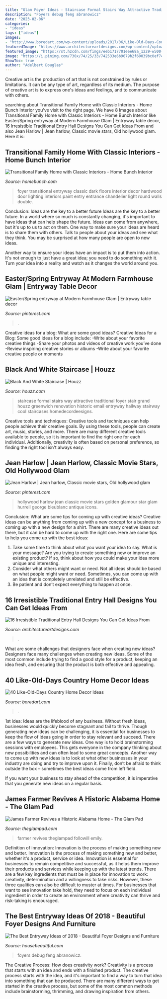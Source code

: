 ```yaml
---
title: "Glam Foyer Ideas - Staircase Formal Stairs Way Attractive Traditional Foyer Stair Grand Houzz Greenwich Renovation Historic Email Entryway Hallway Stairway Cool Staircases Homedecordeesigns"
description: "Foyers debug feng abranowicz"
date: "2023-02-06"
categories:
- "ideas"
tags: ["ideas"]
images:
- "http://www.boredart.com/wp-content/uploads/2017/06/Like-Old-Days-Country-Home-Decor-Ideas00040.jpg"
featuredImage: "https://www.architectureartdesigns.com/wp-content/uploads/2015/12/16-Irresistible-Traditional-Entry-Hall-Designs-You-Can-Get-Ideas-From-10.jpg"
featured_image: "https://st.hzcdn.com/fimgs/eeb1717701eee68a_1229-w500-h666-b0-p0--traditional-staircase.jpg"
image: "https://i.pinimg.com/736x/74/25/33/742533e6b9679b2f60039bc0ef744966.jpg"
ShowToc: true
author: "Adelbert Douglas"
---
```



Creative art is the production of art that is not constrained by rules or limitations. It can be any type of art, regardless of its medium. The purpose of creative art is to express one's ideas and feelings, and to communicate with others.

	

		
searching about Transitional Family Home with Classic Interiors - Home Bunch Interior you've visit to the right page. We have 8 Images about Transitional Family Home with Classic Interiors - Home Bunch Interior like Easter/Spring entryway at Modern Farmhouse Glam | Entryway table decor, 16 Irresistible Traditional Entry Hall Designs You Can Get Ideas From and also Jean Harlow | Jean harlow, Classic movie stars, Old hollywood glam. Here it is:
		
    
## Transitional Family Home With Classic Interiors - Home Bunch Interior

<img loading=lazy src="http://www.homebunch.com/wp-content/uploads/Foyer.-Entryway-Foyer-Design.-Entryway-Foyer-Ideas.-Entryway-Foyer-with-dark-hardwood-floors-and-neutral-wall-paint-color.-Foyer-Entrway-FoyerDesign-EntrywayDesign-.jpg" onerror="this.onerror=null;this.src='https://tse2.mm.bing.net/th?id=OIP.yGwskC83TPWnHxYb6fKoXQHaLj&amp;pid=15.1';" alt="Transitional Family Home with Classic Interiors - Home Bunch Interior">

_Source: homebunch.com_

>foyer transitional entryway classic dark floors interior decor hardwood door lighting interiors paint entry entrance chandelier light round walls double. 

	

Conclusion: Ideas are the key to a better future
Ideas are the key to a better future. In a world where so much is constantly changing, it's important to have ideas that can help shape the future. Ideas can come from anywhere, but it's up to us to act on them.
One way to make sure your ideas are heard is to share them with others. Talk to people about your ideas and see what they think. You may be surprised at how many people are open to new ideas.

Another way to ensure your ideas have an impact is to put them into action. It's not enough to just have a great idea; you need to do something with it. Turn your idea into a reality and watch as it changes the world around you.

    
## Easter/Spring Entryway At Modern Farmhouse Glam | Entryway Table Decor

<img loading=lazy src="https://i.pinimg.com/736x/74/25/33/742533e6b9679b2f60039bc0ef744966.jpg" onerror="this.onerror=null;this.src='https://tse1.mm.bing.net/th?id=OIP.kOkZdzYZuxE6-JXauwXlsQHaJ3&amp;pid=15.1';" alt="Easter/Spring entryway at Modern Farmhouse Glam | Entryway table decor">

_Source: pinterest.com_

>. 

	

Creative ideas for a blog: What are some good ideas?
Creative Ideas for a Blog:
Some good ideas for a blog include: 
-Write about your favorite creative things 
-Share your photos and videos of creative work you’ve done 
-Review inspiring creative stories or albums 
-Write about your favorite creative people or moments

    
## Black And White Staircase | Houzz

<img loading=lazy src="https://st.hzcdn.com/fimgs/eeb1717701eee68a_1229-w500-h666-b0-p0--traditional-staircase.jpg" onerror="this.onerror=null;this.src='https://tse4.mm.bing.net/th?id=OIP.0OGShe65Rgeb15CuzhvD9gHaJ3&amp;pid=15.1';" alt="Black And White Staircase | Houzz">

_Source: houzz.com_

>staircase formal stairs way attractive traditional foyer stair grand houzz greenwich renovation historic email entryway hallway stairway cool staircases homedecordeesigns. 

	

Creative tools and techniques:
Creative tools and techniques can help people achieve their creative goals. By using these tools, people can create art, music, stories, and more. There are many different creative tools available to people, so it is important to find the right one for each individual. Additionally, creativity is often based on personal preference, so finding the right tool isn't always easy.

    
## Jean Harlow | Jean Harlow, Classic Movie Stars, Old Hollywood Glam

<img loading=lazy src="https://i.pinimg.com/originals/50/49/65/50496514bf75eb49dba7bd33344c9ac5.png" onerror="this.onerror=null;this.src='https://tse1.mm.bing.net/th?id=OIP.utyC2OOCBJ_In0Hg-5PSdAHaLO&amp;pid=15.1';" alt="Jean Harlow | Jean harlow, Classic movie stars, Old hollywood glam">

_Source: pinterest.com_

>hollywood harlow jean classic movie stars golden glamour star glam hurrell george bleublanc antique icons. 

	

Conclusion: What are some tips for coming up with creative ideas?
Creative ideas can be anything from coming up with a new concept for a business to coming up with a new design for a shirt. There are many creative ideas out there, but it can be hard to come up with the right one. Here are some tips to help you come up with the best ideas: 
1) Take some time to think about what you want your idea to say. What is your message? Are you trying to create something new or improve an existing product? If so, think about how you could make your idea more unique and interesting. 
2) Consider what others might want or need. Not all ideas should be based on what people might want or need. Sometimes, you can come up with an idea that is completely unrelated and still be effective. 
3) Be patient and don’t expect everything to happen at once.

    
## 16 Irresistible Traditional Entry Hall Designs You Can Get Ideas From

<img loading=lazy src="https://www.architectureartdesigns.com/wp-content/uploads/2015/12/16-Irresistible-Traditional-Entry-Hall-Designs-You-Can-Get-Ideas-From-10.jpg" onerror="this.onerror=null;this.src='https://tse2.mm.bing.net/th?id=OIP.r8OmeNlLeVbuhpk9ypqi9QHaGv&amp;pid=15.1';" alt="16 Irresistible Traditional Entry Hall Designs You Can Get Ideas From">

_Source: architectureartdesigns.com_

>. 

	

What are some challenges that designers face when creating new ideas?
Designers face many challenges when creating new ideas. Some of the most common include trying to find a good style for a product, keeping an idea fresh, and ensuring that the product is both effective and appealing.

    
## 40 Like-Old-Days Country Home Decor Ideas

<img loading=lazy src="http://www.boredart.com/wp-content/uploads/2017/06/Like-Old-Days-Country-Home-Decor-Ideas00040.jpg" onerror="this.onerror=null;this.src='https://tse4.mm.bing.net/th?id=OIP.6wMKu23Jom6gJ98BI2MvhwHaLH&amp;pid=15.1';" alt="40 Like-Old-Days Country Home Decor Ideas">

_Source: boredart.com_

>. 

	

1st idea:
Ideas are the lifeblood of any business. Without fresh ideas, businesses would quickly become stagnant and fail to thrive. Though generating new ideas can be challenging, it is essential for businesses to keep the flow of ideas going in order to stay relevant and succeed.
There are a few ways to generate new ideas. One way is to hold brainstorming sessions with employees. This gets everyone in the company thinking about new possibilities and can often lead to some great concepts. Another way to come up with new ideas is to look at what other businesses in your industry are doing and try to improve upon it. Finally, don’t be afraid to think outside the box – sometimes the best ideas come from left field.

If you want your business to stay ahead of the competition, it is imperative that you generate new ideas on a regular basis.

    
## James Farmer Revives A Historic Alabama Home - The Glam Pad

<img loading=lazy src="https://i2.wp.com/www.theglampad.com/wp-content/uploads/2020/03/James-Farmer-Interior-Design-180625_083-1.jpg?resize=800%2C1067&amp;ssl=1" onerror="this.onerror=null;this.src='https://tse3.mm.bing.net/th?id=OIP.3W_aAkWqcsKENdOKwtegXgHaJ4&amp;pid=15.1';" alt="James Farmer Revives a Historic Alabama Home - The Glam Pad">

_Source: theglampad.com_

>farmer revives theglampad followill emily. 

	

Definition of innovation: Innovation is the process of making something new and better.
Innovation is the process of making something new and better, whether it's a product, service or idea. Innovation is essential for businesses to remain competitive and successful, as it helps them improve their products and services while keeping up with the latest trends.
There are a few key ingredients that must be in place for innovation to work: creativity, determination and a willingness to take risks. However, these three qualities can also be difficult to muster at times. For businesses that want to see innovation take hold, they need to focus on each individual ingredient in order to create an environment where creativity can thrive and risk-taking is encouraged.

    
## The Best Entryway Ideas Of 2018 - Beautiful Foyer Designs And Furniture

<img loading=lazy src="https://hips.hearstapps.com/hbu.h-cdn.co/assets/16/07/entryway.jpg?crop=0.786xw:0.939xh;0.104xw,0&amp;resize=768:*" onerror="this.onerror=null;this.src='https://tse3.mm.bing.net/th?id=OIP.0Mp1TCWNMsRNS9Osefux4AHaLH&amp;pid=15.1';" alt="The Best Entryway Ideas of 2018 - Beautiful Foyer Designs and Furniture">

_Source: housebeautiful.com_

>foyers debug feng abranowicz. 

	

The Creative Process: How does creativity work?
Creativity is a process that starts with an idea and ends with a finished product. The creative process starts with the idea, and it's important to find a way to turn that idea into something that can be produced. There are many different ways to get started in the creative process, but some of the most common methods include brainstorming, thrimming, and drawing inspiration from others.

